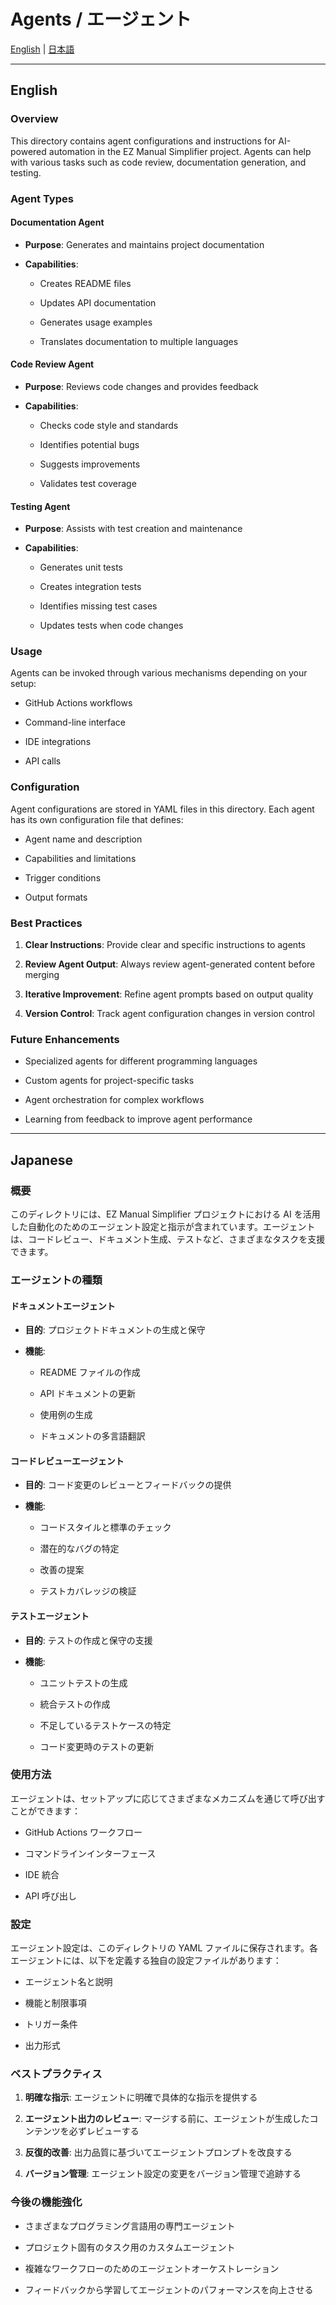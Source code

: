 ﻿# Agents / エージェント

[English](#english) | [日本語](#japanese)

---

## English

### Overview

This directory contains agent configurations and instructions for AI-powered automation in the EZ Manual Simplifier project. Agents can help with various tasks such as code review, documentation generation, and testing.

### Agent Types

#### Documentation Agent

- **Purpose**: Generates and maintains project documentation

- **Capabilities**:

  - Creates README files

  - Updates API documentation

  - Generates usage examples

  - Translates documentation to multiple languages

#### Code Review Agent

- **Purpose**: Reviews code changes and provides feedback

- **Capabilities**:

  - Checks code style and standards

  - Identifies potential bugs

  - Suggests improvements

  - Validates test coverage

#### Testing Agent

- **Purpose**: Assists with test creation and maintenance

- **Capabilities**:

  - Generates unit tests

  - Creates integration tests

  - Identifies missing test cases

  - Updates tests when code changes

### Usage

Agents can be invoked through various mechanisms depending on your setup:

- GitHub Actions workflows

- Command-line interface

- IDE integrations

- API calls

### Configuration

Agent configurations are stored in YAML files in this directory. Each agent has its own configuration file that defines:

- Agent name and description

- Capabilities and limitations

- Trigger conditions

- Output formats

### Best Practices

1. **Clear Instructions**: Provide clear and specific instructions to agents

2. **Review Agent Output**: Always review agent-generated content before merging

3. **Iterative Improvement**: Refine agent prompts based on output quality

4. **Version Control**: Track agent configuration changes in version control

### Future Enhancements

- Specialized agents for different programming languages

- Custom agents for project-specific tasks

- Agent orchestration for complex workflows

- Learning from feedback to improve agent performance

---

## Japanese

### 概要

このディレクトリには、EZ Manual Simplifier プロジェクトにおける AI を活用した自動化のためのエージェント設定と指示が含まれています。エージェントは、コードレビュー、ドキュメント生成、テストなど、さまざまなタスクを支援できます。

### エージェントの種類

#### ドキュメントエージェント

- **目的**: プロジェクトドキュメントの生成と保守

- **機能**:

  - README ファイルの作成

  - API ドキュメントの更新

  - 使用例の生成

  - ドキュメントの多言語翻訳

#### コードレビューエージェント

- **目的**: コード変更のレビューとフィードバックの提供

- **機能**:

  - コードスタイルと標準のチェック

  - 潜在的なバグの特定

  - 改善の提案

  - テストカバレッジの検証

#### テストエージェント

- **目的**: テストの作成と保守の支援

- **機能**:

  - ユニットテストの生成

  - 統合テストの作成

  - 不足しているテストケースの特定

  - コード変更時のテストの更新

### 使用方法

エージェントは、セットアップに応じてさまざまなメカニズムを通じて呼び出すことができます：

- GitHub Actions ワークフロー

- コマンドラインインターフェース

- IDE 統合

- API 呼び出し

### 設定

エージェント設定は、このディレクトリの YAML ファイルに保存されます。各エージェントには、以下を定義する独自の設定ファイルがあります：

- エージェント名と説明

- 機能と制限事項

- トリガー条件

- 出力形式

### ベストプラクティス

1. **明確な指示**: エージェントに明確で具体的な指示を提供する

2. **エージェント出力のレビュー**: マージする前に、エージェントが生成したコンテンツを必ずレビューする

3. **反復的改善**: 出力品質に基づいてエージェントプロンプトを改良する

4. **バージョン管理**: エージェント設定の変更をバージョン管理で追跡する

### 今後の機能強化

- さまざまなプログラミング言語用の専門エージェント

- プロジェクト固有のタスク用のカスタムエージェント

- 複雑なワークフローのためのエージェントオーケストレーション

- フィードバックから学習してエージェントのパフォーマンスを向上させる

